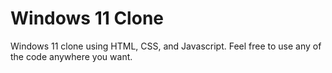 # Windows 11 Clone
Windows 11 clone using HTML, CSS, and Javascript. Feel free to use any of the code anywhere you want.
